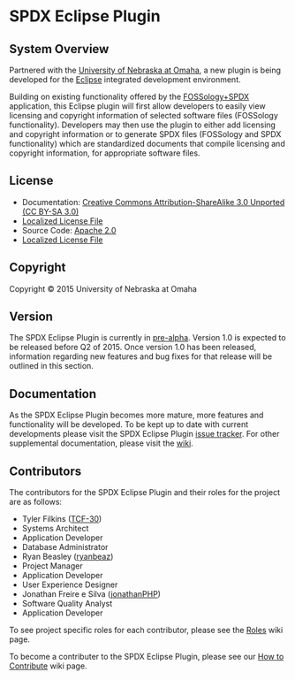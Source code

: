 SPDX Eclipse Plugin
===================

System Overview
---------------

Partnered with the [University of Nebraska at Omaha](http://www.unomaha.edu/), a new plugin is being developed for the [Eclipse](https://eclipse.org/home/index.php) integrated development environment.

Building on existing functionality offered by the [FOSSology+SPDX](https://spdx.org/tools/community/fossologyspdx) application, this Eclipse plugin will first allow developers to easily view licensing and copyright information of selected software files (FOSSology functionality). Developers may then use the plugin to either add licensing and copyright information or to generate SPDX files (FOSSology and SPDX functionality) which are standardized documents that compile licensing and copyright information, for appropriate software files.  

License
-------
 - Documentation: [Creative Commons Attribution-ShareAlike 3.0 Unported (CC BY-SA 3.0)](https://creativecommons.org/licenses/by-sa/3.0/)
  -  [Localized License File](https://github.com/TCF-30/SPDX_Eclipse_Plugin/blob/master/DocumentationLicense)
 - Source Code: [Apache 2.0](http://www.apache.org/licenses/LICENSE-2.0)
  -  [Localized License File](https://github.com/TCF-30/SPDX_Eclipse_Plugin/blob/master/SourceLicense)

Copyright
---------

Copyright © 2015 University of Nebraska at Omaha

Version
-------

The SPDX Eclipse Plugin is currently in [pre-alpha](https://en.wikipedia.org/wiki/Software_release_life_cycle).  Version 1.0 is expected to be released before Q2 of 2015.  Once version 1.0 has been released, information regarding new features and bug fixes for that release will be outlined in this section.

Documentation
-------------

As the SPDX Eclipse Plugin becomes more mature, more features and functionality will be developed. To be kept up to date with current developments please visit the SPDX Eclipse Plugin [issue tracker](https://github.com/TCF-30/SPDX_Eclipse_Plugin/issues).  For other supplemental documentation, please visit the  [wiki](https://github.com/TCF-30/SPDX_Eclipse_Plugin/wiki).

Contributors
------------

The contributors for the SPDX Eclipse Plugin and their roles for the project are as follows:

- Tyler Filkins ([TCF-30](https://github.com/TCF-30))
 - Systems Architect
 - Application Developer
 - Database Administrator
- Ryan Beasley ([ryanbeaz](https://github.com/ryanbeaz)) 
 - Project Manager
 - Application Developer
 - User Experience Designer
- Jonathan Freire e Silva ([jonathanPHP](https://github.com/jonathanPHP))
 - Software Quality Analyst
 - Application Developer

To see project specific roles for each contributor, please see the [Roles](https://github.com/TCF-30/SPDX_Eclipse_Plugin/wiki/Roles) wiki page.
 
To become a contributer to the SPDX Eclipse Plugin, please see our [How to Contribute](https://github.com/TCF-30/SPDX_Eclipse_Plugin/wiki/How-To-Contribute) wiki page.

